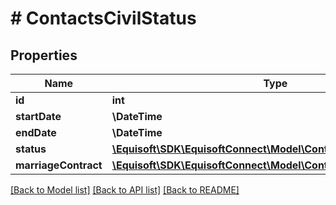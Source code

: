 # # ContactsCivilStatus

## Properties

Name | Type | Description | Notes
------------ | ------------- | ------------- | -------------
**id** | **int** |  | [optional]
**startDate** | **\DateTime** |  | [optional]
**endDate** | **\DateTime** |  | [optional]
**status** | [**\Equisoft\SDK\EquisoftConnect\Model\ContactsContactFieldValue**](ContactsContactFieldValue.md) |  | [optional]
**marriageContract** | [**\Equisoft\SDK\EquisoftConnect\Model\ContactsContactFieldValue**](ContactsContactFieldValue.md) |  | [optional]

[[Back to Model list]](../../README.md#models) [[Back to API list]](../../README.md#endpoints) [[Back to README]](../../README.md)
